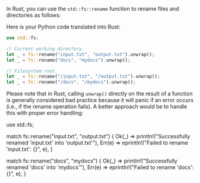  In Rust, you can use the `std::fs::rename` function to rename files and directories as follows:

Here is your Python code translated into Rust:

```rust
use std::fs;

// Current working directory.
let _ = fs::rename("input.txt", "output.txt").unwrap();
let _ = fs::rename("docs", "mydocs").unwrap();

// Filesystem root.
let _ = fs::rename("/input.txt", "/output.txt").unwrap();
let _ = fs::rename("/docs", "/mydocs").unwrap();
```

Please note that in Rust, calling `unwrap()` directly on the result of a function is generally considered bad practice because it will panic if an error occurs (i.e., if the rename operation fails). A better approach would be to handle this with proper error handling:

use std::fs;

match fs::rename("input.txt", "output.txt") {
    Ok(_) => println!("Successfully renamed 'input.txt' into 'output.txt'"),
    Err(e) => eprintln!("Failed to rename 'input.txt': {}", e),
}

match fs::rename("docs", "mydocs") {
    Ok(_) => println!("Successfully renamed 'docs' into 'mydocs'"),
    Err(e) => eprintln!("Failed to rename 'docs': {}", e),
}
